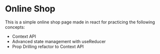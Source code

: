 # Online Shop

This is a simple online shop page made in react for practicing the following concepts:

- Context API
- Advanced state management with useReducer
- Prop Drilling refactor to Context API